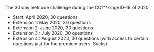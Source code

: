 The 30 day leetcode challenge during the COf**kingVID-19 of 2020
 - Start: April 2020, 30 questions
 - Extension 1: May 2020, 30 questions
 - Extension 2: June 2020, 30 questions 
 - Extension 3 : July 2020, 30 questions
 - Extebsion 4 : August 2020, 30 questions (with access to certain questions just for the premium users. Sucks)
